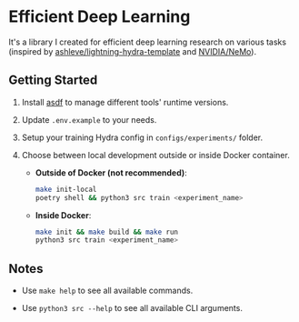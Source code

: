 # Efficient Deep Learning

It's a library I created for efficient deep learning research on various tasks (inspired by [ashleve/lightning-hydra-template](https://github.com/ashleve/lightning-hydra-template) and [NVIDIA/NeMo](https://github.com/NVIDIA/NeMo)).

## Getting Started

1. Install [asdf](https://asdf-vm.com/guide/getting-started.html) to manage different tools' runtime versions.

2. Update `.env.example` to your needs.

3. Setup your training Hydra config in `configs/experiments/` folder.

4. Choose between local development outside or inside Docker container.

    * **Outside of Docker (not recommended)**:

        ```bash
        make init-local
        poetry shell && python3 src train <experiment_name>
        ```
    * **Inside Docker**:

        ```bash
        make init && make build && make run
        python3 src train <experiment_name>
        ```

## Notes

* Use `make help` to see all available commands.

* Use `python3 src --help` to see all available CLI arguments.
